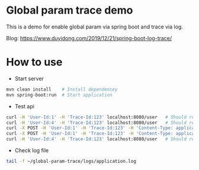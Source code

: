 # Global param trace demo

This is a demo for enable global param via spring boot and trace via log.

Blog: https://www.duyidong.com/2019/12/21/spring-boot-log-trace/

# How to use
* Start server
```bash
mvn clean install    # Install dependencey
mvn spring-boot:run  # Start application 
```

* Test api
```bash
curl -H 'User-Id:1' -H 'Trace-Id:123' localhost:8080/user   # Should response user info
curl -H 'User-Id:4' -H 'Trace-Id:123' localhost:8080/user   # Should response error
curl -X POST -H 'User-Id:1' -H 'Trace-Id:123' -H 'Content-Type: application/json' -d '{"name":"John"}' localhost:8080/user # add new user, should response 4
curl -X POST -H 'User-Id:1' -H 'Trace-Id:123' -H 'Content-Type: application/json' -d '{"name":"John"}' localhost:8080/user # add new user, should response permission deney
curl -H 'User-Id:4' -H 'Trace-Id:123' localhost:8080/user   # Should response user with name John after add user success
```

* Check log file 
```bash
tail -f ~/global-param-trace/logs/application.log
```
